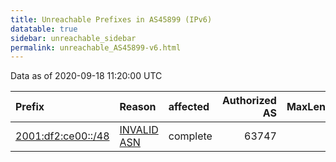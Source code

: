 ```yaml
---
title: Unreachable Prefixes in AS45899 (IPv6)
datatable: true
sidebar: unreachable_sidebar
permalink: unreachable_AS45899-v6.html
---
```


Data as of 2020-09-18 11:20:00 UTC


<div class="datatable-begin"></div>

| Prefix                                                         | Reason                                                                                                    | affected   |   Authorized AS |   MaxLength | Anchor                                       |   unreachable /48s |
|:---------------------------------------------------------------|:----------------------------------------------------------------------------------------------------------|:-----------|----------------:|------------:|:---------------------------------------------|-------------------:|
| [2001:df2:ce00::/48](https://stat.ripe.net/2001:df2:ce00::/48) | [INVALID ASN](https://rpki-validator.ripe.net/announcement-preview?asn=AS45899&prefix=2001:df2:ce00::/48) | complete   |           63747 |          48 | [APNIC](unreachable_APNIC_RPKI_Root-v6.html) |                  1 |

<div class="datatable-end"></div>